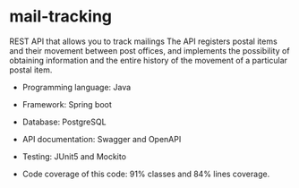 # mail-tracking
REST API that allows you to track mailings‎
The API registers postal items and their movement ‎between post offices, and implements the possibility of obtaining information and the entire ‎history of the movement of a particular postal item.

- Programming language: Java
- Framework: Spring boot
-  Database: PostgreSQL
-  API documentation: Swagger and OpenAPI
- Testing: JUnit5 and Mockito

- Code coverage of this code: 91% classes and 84% lines coverage.
